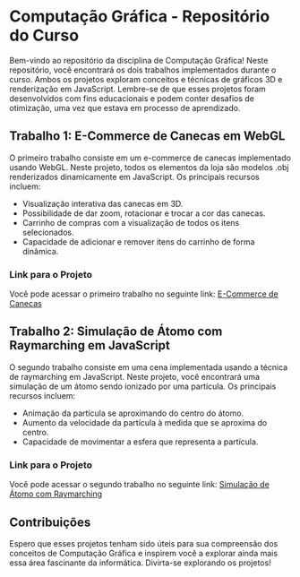 # Computação Gráfica - Repositório do Curso

Bem-vindo ao repositório da disciplina de Computação Gráfica! Neste repositório, você encontrará os dois trabalhos implementados durante o curso. Ambos os projetos exploram conceitos e técnicas de gráficos 3D e renderização em JavaScript. Lembre-se de que esses projetos foram desenvolvidos com fins educacionais e podem conter desafios de otimização, uma vez que estava em processo de aprendizado.

## Trabalho 1: E-Commerce de Canecas em WebGL

O primeiro trabalho consiste em um e-commerce de canecas implementado usando WebGL. Neste projeto, todos os elementos da loja são modelos .obj renderizados dinamicamente em JavaScript. Os principais recursos incluem:

- Visualização interativa das canecas em 3D.
- Possibilidade de dar zoom, rotacionar e trocar a cor das canecas.
- Carrinho de compras com a visualização de todos os itens selecionados.
- Capacidade de adicionar e remover itens do carrinho de forma dinâmica.

### Link para o Projeto

Você pode acessar o primeiro trabalho no seguinte link: [E-Commerce de Canecas](https://mug-shopping-webgl.vercel.app/)

## Trabalho 2: Simulação de Átomo com Raymarching em JavaScript

O segundo trabalho consiste em uma cena implementada usando a técnica de raymarching em JavaScript. Neste projeto, você encontrará uma simulação de um átomo sendo ionizado por uma partícula. Os principais recursos incluem:

- Animação da partícula se aproximando do centro do átomo.
- Aumento da velocidade da partícula à medida que se aproxima do centro.
- Capacidade de movimentar a esfera que representa a partícula.

### Link para o Projeto

Você pode acessar o segundo trabalho no seguinte link: [Simulação de Átomo com Raymarching](https://raymarching-nine.vercel.app/)

## Contribuições
Espero que esses projetos tenham sido úteis para sua compreensão dos conceitos de Computação Gráfica e inspirem você a explorar ainda mais essa área fascinante da informática. Divirta-se explorando os projetos!
